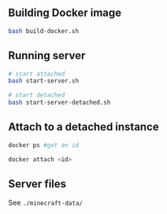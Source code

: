 ## Building Docker image

```bash
bash build-docker.sh
```

## Running server

```bash
# start attached
bash start-server.sh

# start detached
bash start-server-detached.sh
```

## Attach to a detached instance

```bash
docker ps #get an id

docker attach <id>
```


## Server files

See `./minecraft-data/`
